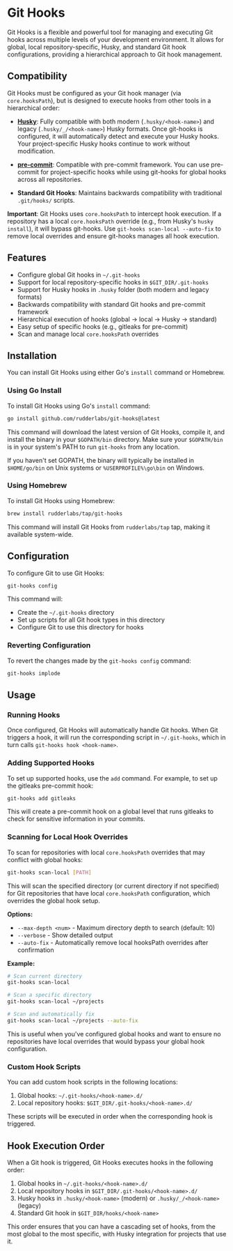 # Git Hooks

Git Hooks is a flexible and powerful tool for managing and executing Git hooks across multiple levels of your development environment. It allows for global, local repository-specific, Husky, and standard Git hook configurations, providing a hierarchical approach to Git hook management.

## Compatibility

Git Hooks must be configured as your Git hook manager (via `core.hooksPath`), but is designed to execute hooks from other tools in a hierarchical order:

- **[Husky](https://typicode.github.io/husky/)**: Fully compatible with both modern (`.husky/<hook-name>`) and legacy (`.husky/_/<hook-name>`) Husky formats. Once git-hooks is configured, it will automatically detect and execute your Husky hooks. Your project-specific Husky hooks continue to work without modification.

- **[pre-commit](https://pre-commit.com/)**: Compatible with pre-commit framework. You can use pre-commit for project-specific hooks while using git-hooks for global hooks across all repositories.

- **Standard Git Hooks**: Maintains backwards compatibility with traditional `.git/hooks/` scripts.

**Important**: Git Hooks uses `core.hooksPath` to intercept hook execution. If a repository has a local `core.hooksPath` override (e.g., from Husky's `husky install`), it will bypass git-hooks. Use `git-hooks scan-local --auto-fix` to remove local overrides and ensure git-hooks manages all hook execution.

## Features

- Configure global Git hooks in `~/.git-hooks`
- Support for local repository-specific hooks in `$GIT_DIR/.git-hooks`
- Support for Husky hooks in `.husky` folder (both modern and legacy formats)
- Backwards compatibility with standard Git hooks and pre-commit framework
- Hierarchical execution of hooks (global → local → Husky → standard)
- Easy setup of specific hooks (e.g., gitleaks for pre-commit)
- Scan and manage local `core.hooksPath` overrides

## Installation

You can install Git Hooks using either Go's `install` command or Homebrew.

### Using Go Install

To install Git Hooks using Go's `install` command:

```bash
go install github.com/rudderlabs/git-hooks@latest
```

This command will download the latest version of Git Hooks, compile it, and install the binary in your `$GOPATH/bin` directory. Make sure your `$GOPATH/bin` is in your system's PATH to run `git-hooks` from any location.

If you haven't set GOPATH, the binary will typically be installed in `$HOME/go/bin` on Unix systems or `%USERPROFILE%\go\bin` on Windows.

### Using Homebrew

To install Git Hooks using Homebrew:

```bash
brew install rudderlabs/tap/git-hooks
```

This command will install Git Hooks from `rudderlabs/tap` tap, making it available system-wide.

## Configuration

To configure Git to use Git Hooks:

```bash
git-hooks config
```

This command will:

- Create the `~/.git-hooks` directory
- Set up scripts for all Git hook types in this directory
- Configure Git to use this directory for hooks

### Reverting Configuration

To revert the changes made by the `git-hooks config` command:

```bash
git-hooks implode
```

## Usage

### Running Hooks

Once configured, Git Hooks will automatically handle Git hooks. When Git triggers a hook, it will run the corresponding script in `~/.git-hooks`, which in turn calls `git-hooks hook <hook-name>`.

### Adding Supported Hooks

To set up supported hooks, use the `add` command. For example, to set up the gitleaks pre-commit hook:

```bash
git-hooks add gitleaks
```

This will create a pre-commit hook on a global level that runs gitleaks to check for sensitive information in your commits.

### Scanning for Local Hook Overrides

To scan for repositories with local `core.hooksPath` overrides that may conflict with global hooks:

```bash
git-hooks scan-local [PATH]
```

This will scan the specified directory (or current directory if not specified) for Git repositories that have local `core.hooksPath` configuration, which overrides the global hook setup.

**Options:**

- `--max-depth <num>` - Maximum directory depth to search (default: 10)
- `--verbose` - Show detailed output
- `--auto-fix` - Automatically remove local hooksPath overrides after confirmation

**Example:**

```bash
# Scan current directory
git-hooks scan-local

# Scan a specific directory
git-hooks scan-local ~/projects

# Scan and automatically fix
git-hooks scan-local ~/projects --auto-fix
```

This is useful when you've configured global hooks and want to ensure no repositories have local overrides that would bypass your global hook configuration.

### Custom Hook Scripts

You can add custom hook scripts in the following locations:

1. Global hooks: `~/.git-hooks/<hook-name>.d/`
2. Local repository hooks: `$GIT_DIR/.git-hooks/<hook-name>.d/`

These scripts will be executed in order when the corresponding hook is triggered.

## Hook Execution Order

When a Git hook is triggered, Git Hooks executes hooks in the following order:

1. Global hooks in `~/.git-hooks/<hook-name>.d/`
2. Local repository hooks in `$GIT_DIR/.git-hooks/<hook-name>.d/`
3. Husky hooks in `.husky/<hook-name>` (modern) or `.husky/_/<hook-name>` (legacy)
4. Standard Git hook in `$GIT_DIR/hooks/<hook-name>`

This order ensures that you can have a cascading set of hooks, from the most global to the most specific, with Husky integration for projects that use it.
